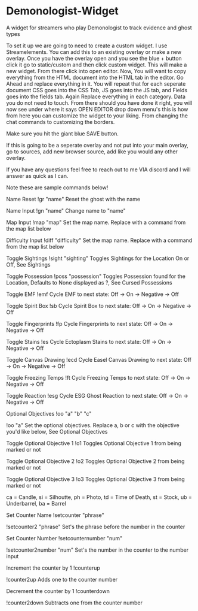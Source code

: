 # Demonologist-Widget
A widget for streamers who play Demonologist to track evidence and ghost types


To set it up we are going to need to create a custom widget.
I use Streamelements. You can add this to an existing overlay or make a new overlay.
Once you have the overlay open and you see the blue + button click it go to static/custom and then click custom widget.
This will make a new widget. From there click into open editor.
Now, You will want to copy everything from the HTML document into the HTML tab in the editor. Go Ahead and replace everything in it.
You will repeat that for each seperate document CSS goes into the CSS Tab, JS goes into the JS tab, and Fields goes into the fields tab.
Again Replace everything in each category. Data you do not need to touch.
From there should you have done it right, you will now see under where it says OPEN EDITOR drop down menu's this is how from here you can customize the widget to your
liking. From changing the chat commands to customizing the borders.


Make sure you hit the giant blue SAVE button.


If this is going to be a seperate overlay and not put into your main overlay, go to sources, add new browser source, add like you would any other overlay.

If you have any questions feel free to reach out to me VIA discord and I will answer as quick as I can.

Note these are sample commands below!


Name Reset	!gr "name"	Reset the ghost with the name

Name Input	!gn "name"	Change name to "name"

Map Input	!map "map"	Set the map name. Replace with a command from the map list below

Difficulty Input	!diff "difficulty"	Set the map name. Replace with a command from the map list below

Toggle Sightings	!sight "sighting"	Toggles Sightings for the Location On or Off, See Sightings

Toggle Possession	!poss "possession"	Toggles Possession found for the Location, Defaults to None displayed as ?, See Cursed Possessions

Toggle EMF	!emf	Cycle EMF to next state: Off -> On -> Negative -> Off

Toggle Spirit Box	!sb	Cycle Spirit Box to next state: Off -> On -> Negative -> Off

Toggle Fingerprints	!fp	Cycle Fingerprints to next state: Off -> On -> Negative -> Off

Toggle Stains	!es	Cycle Ectoplasm Stains to next state: Off -> On -> Negative -> Off

Toggle Canvas Drawing	!ecd	Cycle Easel Canvas Drawing to next state: Off -> On -> Negative -> Off

Toggle Freezing Temps	!ft	Cycle Freezing Temps to next state: Off -> On -> Negative -> Off

Toggle Reaction	!esg	Cycle ESG Ghost Reaction to next state: Off -> On -> Negative -> Off

Optional Objectives	!oo "a" "b" "c"

!oo "a"	Set the optional objectives. Replace a, b or c with the objective you'd like below, See Optional Objectives

Toggle Optional Objective 1	!o1	Toggles Optional Objective 1 from being marked or not

Toggle Optional Objective 2	!o2	Toggles Optional Objective 2 from being marked or not


Toggle Optional Objective 3	!o3	Toggles Optional Objective 3 from being marked or not

ca = Candle, si = Silhoutte, ph = Photo, td = Time of Death, st = Stock, ub = Underbarrel, ba = Barrel

Set Counter Name	!setcounter "phrase"

!setcounter2 "phrase"	Set's the phrase before the number in the counter

Set Counter Number	!setcounternumber "num"

!setcounter2number "num"	Set's the number in the counter to the number input

Increment the counter by 1	!counterup

!counter2up	Adds one to the counter number

Decrement the counter by 1	!counterdown

!counter2down	Subtracts one from the counter number
